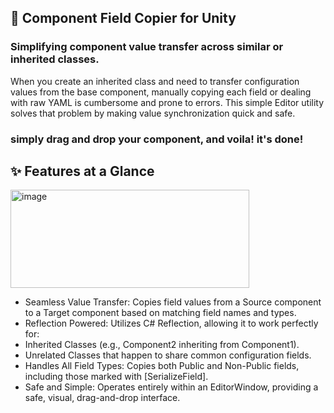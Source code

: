 ## 🎯 Component Field Copier for Unity
### Simplifying component value transfer across similar or inherited classes.

When you create an inherited class and need to transfer configuration values from the base component, manually copying each field or dealing with raw YAML is cumbersome and prone to errors. This simple Editor utility solves that problem by making value synchronization quick and safe.

### simply drag and drop your component, and voila! it's done!

## ✨ Features at a Glance
<img width="382" height="157" alt="image" src="https://github.com/user-attachments/assets/c58ad54a-8983-48b9-9f7e-0c73b06389a8" />

- Seamless Value Transfer: Copies field values from a Source component to a Target component based on matching field names and types.
- Reflection Powered: Utilizes C# Reflection, allowing it to work perfectly for:
- Inherited Classes (e.g., Component2 inheriting from Component1).
- Unrelated Classes that happen to share common configuration fields.
- Handles All Field Types: Copies both Public and Non-Public fields, including those marked with [SerializeField].
- Safe and Simple: Operates entirely within an EditorWindow, providing a safe, visual, drag-and-drop interface.

